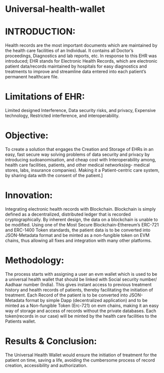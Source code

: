 # Universal-health-wallet

# INTRODUCTION:

Health records are the most important documents which are maintained by the health care facilities of an Individual. It contains all Doctor’s proceedings, Diagnostics and lab reports, etc.
In response to this EHR was introduced; EHR stands for Electronic Health Records, which are electronic patient data/records maintained by hospitals for easy diagnostics and treatments to improve and streamline data entered into each patient’s permanent healthcare file.

# Limitations of EHR:

Limited designed Interference, Data security risks, and privacy,
Expensive technology, Restricted interference, and interoperability.

# Objective:

To create a solution that engages the Creation and Storage of EHRs in an easy, fast secure way solving problems of data security and privacy by introducing sudoanomisation, and cheap cost with Interoperability among, health care facilities, patients, and other medical networks(eg- medical stores, labs, insurance companies). Making it a Patient-centric care system, by sharing data with the consent of the patient.]

# Innovation:

Integrating electronic health records with Blockchain. Blockchain is simply defined as a decentralized, distributed ledger that is recorded cryptographically. By inherent design, the data on a blockchain is unable to be modified. Using one of the Most Secure Blockchain-Ethereum’s ERC-721 and ERC-1400 Token standards, the patient data is to be converted into JSON-Metadata format and be minted as a non-fungible token on EVM chains, thus allowing all fixes and integration with many other platforms.

# Methodology:

The process starts with assigning a user an evm wallet which is used to be a universal health wallet that should be linked with Social security number/ Aadhaar number (India). This gives instant access to previous treatment history and health records of patients, thereby facilitating the initiation of treatment.
Each Record of the patient is to be converted into JSON-Metadata format by simple Dapp (decentralized application) and to be minted as a Non-fungible Token (Erc-721) on evm chains, making it an easy way of storage and access of records without the private databases.
Each token(records in our case) will be minted by the health care facilities to the Patients wallet.

# Results & Conclusion:

The Universal Health Wallet would ensure the initiation of  treatment for the patient on time, saving a life, avoiding the cumbersome process of record creation, accessibility and authorization.
